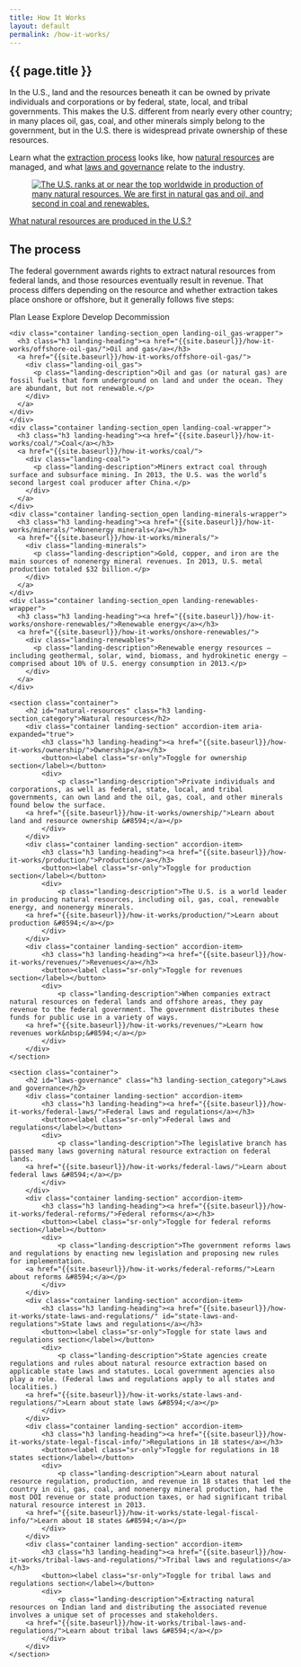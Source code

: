 ```yaml
---
title: How It Works
layout: default
permalink: /how-it-works/
---
```


<section class="slab-delta">
  <div class="container-page-wrapper landing-section_top top-ribbon top-ribbon-column">
    <div class="container-left-8 hero-left hero-left-column top-ribbon-hero">
      <h1>{{ page.title }}</h1>
      <p class="hero-description">In the U.S., land and the resources beneath it can be owned by private individuals and corporations or by federal, state, local, and tribal governments. This makes the U.S. different from nearly every other country; in many places oil, gas, coal, and other minerals simply belong to the government, but in the U.S. there is widespread private ownership of these resources.</p>
      <p class="hero-description">Learn what the <a href="#process">extraction process</a> looks like, how <a href="#natural-resources">natural resources</a> are managed, and what <a href="#laws-governance">laws and governance</a> relate to the industry.</p>
    </div>
    <div class="container-right-4 carousel carousel-column carousel-has-image top-ribbon-carousel">
      <figure class="carousel-top">
        <a href="{{site.baseurl}}/how-it-works/production/">
          <img class="hero-right_image" src="{{ site.baseurl }}/img/howitworks-landing-intro.png" alt="The U.S. ranks at or near the top worldwide in production of many natural resources. We are first in natural gas and oil, and second in coal and renewables.">
        </a>
      </figure>
      <figcaption class="carousel-bottom hero-right_caption"><a href="{{site.baseurl}}/how-it-works/production/" class="link-alpha">What natural resources are produced in the U.S.?</a></figcaption>
    </div>
  </div>
</section>

<section accordion="how-it-works-landing" accordion-desktop="false" class="container-page-wrapper landing-wrapper">
  <section class="container">
    <h2 id="process" class="h3 landing-section_category">The process</h2>
    <div class="container landing-section_open overview">
      <p>The federal government awards rights to extract natural resources from federal lands, and those resources eventually result in revenue. That process differs depending on the resource and whether extraction takes place onshore or offshore, but it generally follows five steps:</p>
      <p class="para-lg landing-steps">
        <span>Plan <icon class="icon-chevron-lg"></icon></span>
        <span>Lease <icon class="icon-chevron-lg"></icon></span>
        <span>Explore <icon class="icon-chevron-lg"></icon></span>
        <span>Develop <icon class="icon-chevron-lg"></icon></span>
        <span>Decommission</span>
      </p>
    </div>

    <div class="container landing-section_open landing-oil_gas-wrapper">
      <h3 class="h3 landing-heading"><a href="{{site.baseurl}}/how-it-works/offshore-oil-gas/">Oil and gas</a></h3>
      <a href="{{site.baseurl}}/how-it-works/offshore-oil-gas/">
        <div class="landing-oil_gas">
          <p class="landing-description">Oil and gas (or natural gas) are fossil fuels that form underground on land and under the ocean. They are abundant, but not renewable.</p>
        </div>
      </a>
    </div>
    </div>
    <div class="container landing-section_open landing-coal-wrapper">
      <h3 class="h3 landing-heading"><a href="{{site.baseurl}}/how-it-works/coal/">Coal</a></h3>
      <a href="{{site.baseurl}}/how-it-works/coal/">
        <div class="landing-coal">
          <p class="landing-description">Miners extract coal through surface and subsurface mining. In 2013, the U.S. was the world’s second largest coal producer after China.</p>
        </div>
      </a>
    </div>
    <div class="container landing-section_open landing-minerals-wrapper">
      <h3 class="h3 landing-heading"><a href="{{site.baseurl}}/how-it-works/minerals/">Nonenergy minerals</a></h3>
      <a href="{{site.baseurl}}/how-it-works/minerals/">
        <div class="landing-minerals">
          <p class="landing-description">Gold, copper, and iron are the main sources of nonenergy mineral revenues. In 2013, U.S. metal production totaled $32 billion.</p>
        </div>
      </a>
    </div>
    <div class="container landing-section_open landing-renewables-wrapper">
      <h3 class="h3 landing-heading"><a href="{{site.baseurl}}/how-it-works/onshore-renewables/">Renewable energy</a></h3>
      <a href="{{site.baseurl}}/how-it-works/onshore-renewables/">
        <div class="landing-renewables">
          <p class="landing-description">Renewable energy resources — including geothermal, solar, wind, biomass, and hydrokinetic energy — comprised about 10% of U.S. energy consumption in 2013.</p>
        </div>
      </a>
    </div>
  </section>

	<section class="container">
		<h2 id="natural-resources" class="h3 landing-section_category">Natural resources</h2>
		<div class="container landing-section" accordion-item aria-expanded="true">
			<h3 class="h3 landing-heading"><a href="{{site.baseurl}}/how-it-works/ownership/">Ownership</a></h3>
			<button><label class="sr-only">Toggle for ownership section</label></button>
			<div>
				<p class="landing-description">Private individuals and corporations, as well as federal, state, local, and tribal governments, can own land and the oil, gas, coal, and other minerals found below the surface.
        <a href="{{site.baseurl}}/how-it-works/ownership/">Learn about land and resource ownership &#8594;</a></p>
			</div>
		</div>
		<div class="container landing-section" accordion-item>
			<h3 class="h3 landing-heading"><a href="{{site.baseurl}}/how-it-works/production/">Production</a></h3>
			<button><label class="sr-only">Toggle for production section</label></button>
			<div>
				<p class="landing-description">The U.S. is a world leader in producing natural resources, including oil, gas, coal, renewable energy, and nonenergy minerals.
        <a href="{{site.baseurl}}/how-it-works/production/">Learn about production &#8594;</a></p>
			</div>
		</div>
		<div class="container landing-section" accordion-item>
			<h3 class="h3 landing-heading"><a href="{{site.baseurl}}/how-it-works/revenues/">Revenues</a></h3>
			<button><label class="sr-only">Toggle for revenues section</label></button>
			<div>
				<p class="landing-description">When companies extract natural resources on federal lands and offshore areas, they pay revenue to the federal government. The government distributes these funds for public use in a variety of ways.
        <a href="{{site.baseurl}}/how-it-works/revenues/">Learn how revenues work&nbsp;&#8594;</a></p>
			</div>
		</div>
	</section>

	<section class="container">
		<h2 id="laws-governance" class="h3 landing-section_category">Laws and governance</h2>
		<div class="container landing-section" accordion-item>
			<h3 class="h3 landing-heading"><a href="{{site.baseurl}}/how-it-works/federal-laws/">Federal laws and regulations</a></h3>
			<button><label class="sr-only">Federal laws and regulations</label></button>
			<div>
				<p class="landing-description">The legislative branch has passed many laws governing natural resource extraction on federal lands.
        <a href="{{site.baseurl}}/how-it-works/federal-laws/">Learn about federal laws &#8594;</a></p>
			</div>
		</div>
		<div class="container landing-section" accordion-item>
			<h3 class="h3 landing-heading"><a href="{{site.baseurl}}/how-it-works/federal-reforms/">Federal reforms</a></h3>
			<button><label class="sr-only">Toggle for federal reforms section</label></button>
			<div>
				<p class="landing-description">The government reforms laws and regulations by enacting new legislation and proposing new rules for implementation.
        <a href="{{site.baseurl}}/how-it-works/federal-reforms/">Learn about reforms &#8594;</a></p>
			</div>
		</div>
		<div class="container landing-section" accordion-item>
			<h3 class="h3 landing-heading"><a href="{{site.baseurl}}/how-it-works/state-laws-and-regulations/" id="state-laws-and-regulations">State laws and regulations</a></h3>
			<button><label class="sr-only">Toggle for state laws and regulations section</label></button>
			<div>
				<p class="landing-description">State agencies create regulations and rules about natural resource extraction based on applicable state laws and statutes. Local government agencies also play a role. (Federal laws and regulations apply to all states and localities.)
        <a href="{{site.baseurl}}/how-it-works/state-laws-and-regulations/">Learn about state laws &#8594;</a></p>
			</div>
		</div>
		<div class="container landing-section" accordion-item>
			<h3 class="h3 landing-heading"><a href="{{site.baseurl}}/how-it-works/state-legal-fiscal-info/">Regulations in 18 states</a></h3>
			<button><label class="sr-only">Toggle for regulations in 18 states section</label></button>
			<div>
				<p class="landing-description">Learn about natural resource regulation, production, and revenue in 18 states that led the country in oil, gas, coal, and nonenergy mineral production, had the most DOI revenue or state production taxes, or had significant tribal natural resource interest in 2013.
        <a href="{{site.baseurl}}/how-it-works/state-legal-fiscal-info/">Learn about 18 states &#8594;</a></p>
			</div>
		</div>
		<div class="container landing-section" accordion-item>
			<h3 class="h3 landing-heading"><a href="{{site.baseurl}}/how-it-works/tribal-laws-and-regulations/">Tribal laws and regulations</a></h3>
			<button><label class="sr-only">Toggle for tribal laws and regulations section</label></button>
			<div>
				<p class="landing-description">Extracting natural resources on Indian land and distributing the associated revenue involves a unique set of processes and stakeholders.
        <a href="{{site.baseurl}}/how-it-works/tribal-laws-and-regulations/">Learn about tribal laws &#8594;</a></p>
			</div>
		</div>
	</section>
</section>
